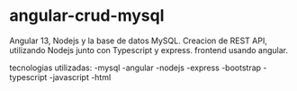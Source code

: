 # angular-crud-mysql
 Angular 13, Nodejs y la base de datos MySQL.
 Creacion de REST API, utilizando Nodejs junto con Typescript y express.
 frontend usando angular.
 
 tecnologias utilizadas:
  -mysql
  -angular
  -nodejs
  -express
  -bootstrap
  -typescript
  -javascript
  -html
  
  

  
